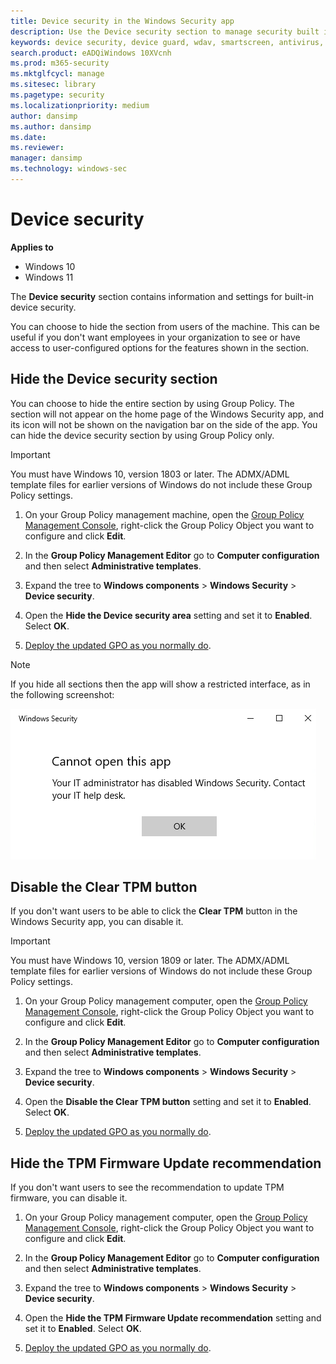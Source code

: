 ```yaml
---
title: Device security in the Windows Security app
description: Use the Device security section to manage security built into your device, including virtualization-based security.
keywords: device security, device guard, wdav, smartscreen, antivirus, wdsc, exploit, protection, hide
search.product: eADQiWindows 10XVcnh
ms.prod: m365-security
ms.mktglfcycl: manage
ms.sitesec: library
ms.pagetype: security
ms.localizationpriority: medium
author: dansimp
ms.author: dansimp
ms.date: 
ms.reviewer: 
manager: dansimp
ms.technology: windows-sec
---
```


# Device security

**Applies to**

- Windows 10
- Windows 11

The **Device security** section contains information and settings for built-in device security.

You can choose to hide the section from users of the machine. This can be useful if you don't want employees in your organization to see or have access to user-configured options for the features shown in the section.

## Hide the Device security section

You can choose to hide the entire section by using Group Policy. The section will not appear on the home page of the Windows Security app, and its icon will not be shown on the navigation bar on the side of the app. You can hide the device security section by using Group Policy only.

> [!IMPORTANT]
> You must have Windows 10, version 1803 or later. The ADMX/ADML template files for earlier versions of Windows do not include these Group Policy settings. 

1.  On your Group Policy management machine, open the [Group Policy Management Console](/previous-versions/windows/it-pro/windows-server-2008-R2-and-2008/cc731212(v=ws.11)), right-click the Group Policy Object you want to configure and click **Edit**.

2.  In the **Group Policy Management Editor** go to **Computer configuration** and then select **Administrative templates**.

3.  Expand the tree to **Windows components** > **Windows Security** > **Device security**.

4.  Open the **Hide the Device security area** setting and set it to **Enabled**. Select **OK**.

5. [Deploy the updated GPO as you normally do](/windows/win32/srvnodes/group-policy). 

>[!NOTE]
>If you hide all sections then the app will show a restricted interface, as in the following screenshot:
>  
>![Windows Security app with all sections hidden by Group Policy.](images/wdsc-all-hide.png)

## Disable the Clear TPM button
If you don't want users to be able to click the **Clear TPM** button in the Windows Security app, you can disable it.

> [!IMPORTANT]
> You must have Windows 10, version 1809 or later. The ADMX/ADML template files for earlier versions of Windows do not include these Group Policy settings. 

1.  On your Group Policy management computer, open the [Group Policy Management Console](/previous-versions/windows/it-pro/windows-server-2008-R2-and-2008/cc731212(v=ws.11)), right-click the Group Policy Object you want to configure and click **Edit**.

2.  In the **Group Policy Management Editor** go to **Computer configuration** and then select **Administrative templates**.

3.  Expand the tree to **Windows components** > **Windows Security** > **Device security**.

4.  Open the **Disable the Clear TPM button** setting and set it to **Enabled**. Select **OK**.

5. [Deploy the updated GPO as you normally do](/windows/win32/srvnodes/group-policy). 

## Hide the TPM Firmware Update recommendation
If you don't want users to see the recommendation to update TPM firmware, you can disable it.

1.  On your Group Policy management computer, open the [Group Policy Management Console](/previous-versions/windows/it-pro/windows-server-2008-R2-and-2008/cc731212(v=ws.11)), right-click the Group Policy Object you want to configure and click **Edit**.

2.  In the **Group Policy Management Editor** go to **Computer configuration** and then select **Administrative templates**.

3.  Expand the tree to **Windows components** > **Windows Security** > **Device security**.

4.  Open the **Hide the TPM Firmware Update recommendation** setting and set it to **Enabled**. Select **OK**.

5. [Deploy the updated GPO as you normally do](/windows/win32/srvnodes/group-policy). 

